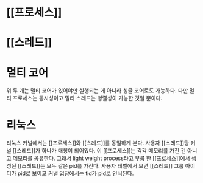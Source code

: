 # [[프로세스]]


# [[스레드]]

# 멀티 코어
위 두 개는 멀티 코어가 있어야만 실행되는 게 아니라 싱글 코어로도 가능하다.
다만 멀티 프로세스는 동시성이고 멀티 스레드는 병렬성이 가능한 것일 뿐이다.

# 리눅스
리눅스 커널에서는 [[프로세스]]와 [[스레드]]를 동일하게 본다.
사용자 [[스레드]]당 커널 [[스레드]]가 하나가 매칭이 되어있다.
이 [[프로세스]]는 각각 메모리를 가진 건 아니고 메모리를 공유한다.
그래서 light weight process라고 부름
한 [[프로세스]]에서 생성된 [[스레드]]는 모두 같은 pid를 가진다.
사용자 레벨에서 보면 [[스레드]] 그룹 아이디가 pid로 보이고
커널 입장에서는 tid가 pid로 인식된다.
